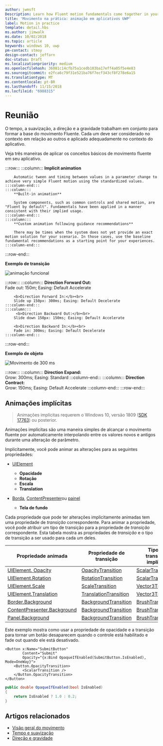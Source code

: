 ```yaml
---
author: jwmsft
Description: Learn how Fluent motion fundamentals come together in your app.
title: 'Movimento na prática: animação em aplicativos UWP'
label: Motion in practice
template: detail.hbs
ms.author: jimwalk
ms.date: 10/02/2018
ms.topic: article
keywords: windows 10, uwp
pm-contact: stmoy
design-contact: jeffarn
doc-status: Draft
ms.localizationpriority: medium
ms.openlocfilehash: 36081c14cfb75a1cedb103ba17eff4a05f5e4e83
ms.sourcegitcommit: e2fca6c79f31e521ba76f7ecf343cf8f278e6a15
ms.translationtype: MT
ms.contentlocale: pt-BR
ms.lasthandoff: 11/15/2018
ms.locfileid: "6988315"
---
```

# <a name="bringing-it-together"></a>Reunião

O tempo, a suavização, a direção e a gravidade trabalham em conjunto para formar a base do movimento Fluente. Cada um deve ser considerado no contexto em relação ao outros e aplicado adequadamente no contexto do aplicativo.

Veja três maneiras de aplicar os conceitos básicos de movimento fluente em seu aplicativo.

:::row:::
    :::column:::
        **Implicit animation**

        Automatic tween and timing between values in a parameter change to achieve very simple Fluent motion using the standardized values.
    :::column-end:::
    :::column:::
        **Built-in animation**

        System components, such as common controls and shared motion, are "Fluent by default". Fundamentals have been applied in a manner consistent with their implied usage.
    :::column-end:::
    :::column:::
        **Custom animation following guidance recommendations**

        There may be times when the system does not yet provide an exact motion solution for your scenario. In those cases, use the baseline fundamental recommendations as a starting point for your experiences.
    :::column-end:::
:::row-end:::

**Exemplo de transição**

![animação funcional](images/pageRefresh.gif)

:::row:::
    :::column:::
        <b>Direction Forward Out:</b><br>
        Fade out: 150m; Easing: Default Accelerate

        <b>Direction Forward In:</b><br>
        Slide up 150px: 300ms; Easing: Default Decelerate
    :::column-end:::
    :::column:::
         <b>Direction Backward Out:</b><br>
        Slide down 150px: 150ms; Easing: Default Accelerate

        <b>Direction Backward In:</b><br>
        Fade in: 300ms; Easing: Default Decelerate
    :::column-end:::
:::row-end:::

**Exemplo de objeto**

 ![Movimento de 300 ms](images/control.gif)

:::row:::
    :::column:::
        <b>Direction Expand:</b><br>
        Grow: 300ms; Easing: Standard
    :::column-end:::
    :::column:::
        <b>Direction Contract:</b><br>
        Grow: 150ms; Easing: Default Accelerate
    :::column-end:::
:::row-end:::

## <a name="implicit-animations"></a>Animações implícitas

> Animações implícitas requerem o Windows 10, versão 1809 ([SDK 17763](https://developer.microsoft.com/windows/downloads/windows-10-sdk)) ou posterior.


Animações implícitas são uma maneira simples de alcançar o movimento fluente por automaticamente interpolando entre os valores novos e antigos durante uma alteração de parâmetro.

Implicitamente, você pode animar as alterações para as seguintes propriedades:

- [UIElement](/uwp/api/windows.ui.xaml.uielement)
  - **Opacidade**
  - **Rotação**
  - **Escala**
  - **Translation**

- [Borda](/uwp/api/windows.ui.xaml.controls.border), [ContentPresenter](/uwp/api/windows.ui.xaml.controls.contentpresenter)ou [painel](/uwp/api/windows.ui.xaml.controls.panel)
  - **Tela de fundo**

Cada propriedade que pode ter alterações implicitamente animadas tem uma propriedade de _transição_ correspondente. Para animar a propriedade, você pode atribuir um tipo de transição para a propriedade de _transição_ correspondente. Esta tabela mostra as propriedades de _transição_ e o tipo de transição a ser usado para cada um deles.

| Propriedade animada | Propriedade de transição | Tipo de transição implícita |
| -- | -- | -- |
| [UIElement. Opacity](/uwp/api/windows.ui.xaml.uielement.opacity) | [OpacityTransition](/uwp/api/windows.ui.xaml.uielement.opacitytransition) | [ScalarTransition](/uwp/api/windows.ui.xaml.scalartransition) |
| [UIElement.Rotation](/uwp/api/windows.ui.xaml.uielement.rotation) | [RotationTransition](/uwp/api/windows.ui.xaml.uielement.rotationtransition) | [ScalarTransition](/uwp/api/windows.ui.xaml.scalartransition) |
| [UIElement.Scale](/uwp/api/windows.ui.xaml.uielement.scale) | [ScaleTransition](/uwp/api/windows.ui.xaml.uielement.scaletransition) | [Vector3Transition](/uwp/api/windows.ui.xaml.uielement.vector3transition) |
| [UIElement.Translation](/uwp/api/windows.ui.xaml.uielement.scale) | [TranslationTransition](/uwp/api/windows.ui.xaml.uielement.translationtransition) | [Vector3Transition](/uwp/api/windows.ui.xaml.uielement.vector3transition) |
| [Border.Background](/uwp/api/windows.ui.xaml.controls.border.background) | [BackgroundTransition](/uwp/api/windows.ui.xaml.controls.border.backgroundtransition) | [BrushTransition](//uwp/api/windows.ui.xaml.uielement.brushtransition) |
| [ContentPresenter.Background](/uwp/api/windows.ui.xaml.controls.contentpresenter.background) | [BackgroundTransition](/uwp/api/windows.ui.xaml.controls.contentpresenter.backgroundtransition) | [BrushTransition](//uwp/api/windows.ui.xaml.uielement.brushtransition) |
| [Panel.Background](/uwp/api/windows.ui.xaml.controls.panel.background) | [BackgroundTransition](/uwp/api/windows.ui.xaml.controls.panel.backgroundtransition)  | [BrushTransition](//uwp/api/windows.ui.xaml.uielement.brushtransition) |

Este exemplo mostra como usar a propriedade de opacidade e a transição para tornar um botão desaparecem quando o controle está habilitado e fade out quando ele está desativado.

```xaml
<Button x:Name="SubmitButton"
        Content="Submit"
        Opacity="{x:Bind OpaqueIfEnabled(SubmitButton.IsEnabled), Mode=OneWay}">
    <Button.OpacityTransition>
        <ScalarTransition />
    </Button.OpacityTransition>
</Button>
```

```csharp
public double OpaqueIfEnabled(bool IsEnabled)
{
    return IsEnabled ? 1.0 : 0.2;
}
```

## <a name="related-articles"></a>Artigos relacionados

- [Visão geral do movimento](index.md)
- [Tempo e suavização](timing-and-easing.md)
- [Direção e gravidade](directionality-and-gravity.md)